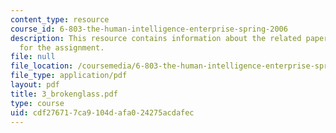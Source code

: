 ```yaml
---
content_type: resource
course_id: 6-803-the-human-intelligence-enterprise-spring-2006
description: This resource contains information about the related paper and the guidelines
  for the assignment.
file: null
file_location: /coursemedia/6-803-the-human-intelligence-enterprise-spring-2006/cdf276717ca9104dafa024275acdafec_3_brokenglass.pdf
file_type: application/pdf
layout: pdf
title: 3_brokenglass.pdf
type: course
uid: cdf27671-7ca9-104d-afa0-24275acdafec
---
```

